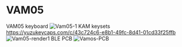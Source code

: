 # VAM05
VAM05 keyboard
![Vam05-1](https://github.com/user-attachments/assets/fcd82e2c-0d48-4d0b-b354-57c74ad60753)
KAM keysets
https://yuzukeycaps.com/c/43c724c6-e8b1-49fc-8d41-01cd33f25ffb
![Vam05-render1](https://github.com/user-attachments/assets/1fc2fc6b-ff9e-4ded-9a3e-5ae75e908d70)
BLE PCB
![Vamos-PCB](https://github.com/user-attachments/assets/1c101c14-25ae-4fa8-9ea5-07a872c52f03)
